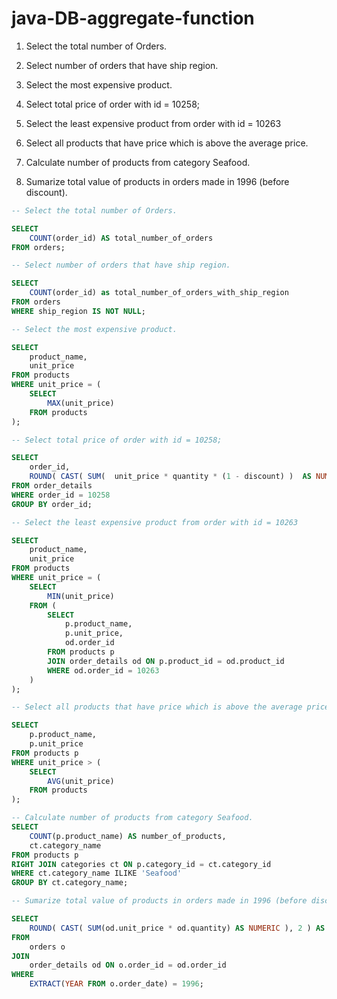 # java-DB-aggregate-function

1. Select the total number of Orders.

2. Select number of orders that have ship region.

3. Select the most expensive product.

4. Select total price of order with id = 10258;

5. Select the least expensive product from order with id = 10263

6. Select all products that have price which is above the average price.

7. Calculate number of products from category Seafood.

8. Sumarize total value of products in orders made in 1996 (before discount).


```SQL
-- Select the total number of Orders.

SELECT 
	COUNT(order_id) AS total_number_of_orders
FROM orders;

-- Select number of orders that have ship region.

SELECT
	COUNT(order_id) as total_number_of_orders_with_ship_region
FROM orders
WHERE ship_region IS NOT NULL;

-- Select the most expensive product.

SELECT 
	product_name,
	unit_price
FROM products
WHERE unit_price = (
	SELECT
		MAX(unit_price)
	FROM products
);

-- Select total price of order with id = 10258;

SELECT
	order_id,
	ROUND( CAST( SUM(  unit_price * quantity * (1 - discount) )  AS NUMERIC ) , 2) AS total_price
FROM order_details
WHERE order_id = 10258
GROUP BY order_id;

-- Select the least expensive product from order with id = 10263

SELECT 
	product_name,
	unit_price
FROM products
WHERE unit_price = (
	SELECT
		MIN(unit_price)
	FROM (
		SELECT 
			p.product_name,
			p.unit_price,
			od.order_id
		FROM products p
		JOIN order_details od ON p.product_id = od.product_id
		WHERE od.order_id = 10263
	)
);

-- Select all products that have price which is above the average price.

SELECT
	p.product_name,
	p.unit_price
FROM products p
WHERE unit_price > ( 
	SELECT
		AVG(unit_price)
	FROM products
);

-- Calculate number of products from category Seafood.
SELECT
	COUNT(p.product_name) AS number_of_products,
	ct.category_name
FROM products p
RIGHT JOIN categories ct ON p.category_id = ct.category_id
WHERE ct.category_name ILIKE 'Seafood'
GROUP BY ct.category_name;

-- Sumarize total value of products in orders made in 1996 (before discount).

SELECT 
    ROUND( CAST( SUM(od.unit_price * od.quantity) AS NUMERIC ), 2 ) AS total_value
FROM 
    orders o
JOIN 
    order_details od ON o.order_id = od.order_id
WHERE 
    EXTRACT(YEAR FROM o.order_date) = 1996;
```
